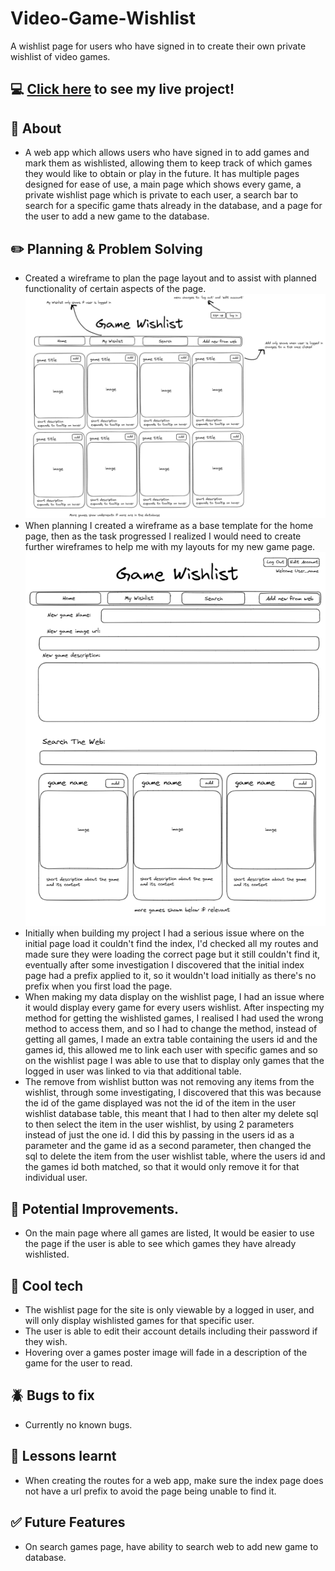 # Video-Game-Wishlist
A wishlist page for users who have signed in to create their own private wishlist of video games. 

## :computer: [Click here](https://video-game-wishlist.onrender.com/) to see my live project!

## :page_facing_up: About
- A web app which allows users who have signed in to add games and mark them as wishlisted, allowing them to keep track of which games they would like to obtain or play in the future. It has multiple pages designed for ease of use, a main page which shows every game, a private wishlist page which is private to each user, a search bar to search for a specific game thats already in the database, and a page for the user to add a new game to the database.

## :pencil2: Planning & Problem Solving
- Created a wireframe to plan the page layout and to assist with planned functionality of certain aspects of the page.
![First Wireframe picture](./wireframe.png)
- When planning I created a wireframe as a base template for the home page, then as the task progressed I realized I would need to create further wireframes to help me with my layouts for my new game page.
![Second Wireframe Picture](./Wireframe1.png)
- Initially when building my project I had a serious issue where on the initial page load it couldn't find the index, I'd checked all my routes and made sure they were loading the correct page but it still couldn't find it, eventually after some investigation I discovered that the initial index page had a prefix applied to it, so it wouldn't load initially as there's no prefix when you first load the page.
- When making my data display on the wishlist page, I had an issue where it would display every game for every users wishlist. After inspecting my method for getting the wishlisted games, I realised I had used the wrong method to access them, and so I had to change the method, instead of getting all games, I made an extra table containing the users id and the games id, this allowed me to link each user with specific games and so on the wishlist page I was able to use that to display only games that the logged in user was linked to via that additional table.
- The remove from wishlist button was not removing any items from the wishlist, through some investigating, I discovered that this was because the id of the game displayed was not the id of the item in the user wishlist database table, this meant that I had to then alter my delete sql to then select the item in the user wishlist, by using 2 parameters instead of just the one id. I did this by passing in the users id as a parameter and the game id as a second parameter, then changed the sql to delete the item from the user wishlist table, where the users id and the games id both matched, so that it would only remove it for that individual user.

## :star2: Potential Improvements.
- On the main page where all games are listed, It would be easier to use the page if the user is able to see which games they have already wishlisted.

## :rocket: Cool tech
- The wishlist page for the site is only viewable by a logged in user, and will only display wishlisted games for that specific user.
- The user is able to edit their account details including their password if they wish.
- Hovering over a games poster image will fade in a description of the game for the user to read.

## :beetle: Bugs to fix
- Currently no known bugs.

## :notebook: Lessons learnt
- When creating the routes for a web app, make sure the index page does not have a url prefix to avoid the page being unable to find it.

## :white_check_mark: Future Features
- On search games page, have ability to search web to add new game to database.